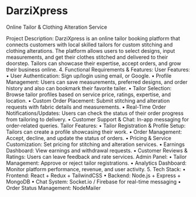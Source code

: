 # DarziXpress
Online Tailor &amp; Clothing Alteration Service

Project Description:
DarziXpress is an online tailor booking platform that connects customers with local skilled tailors for custom stitching and clothing alterations. The platform allows users to select designs, input measurements, and get their clothes stitched and delivered to their doorstep. Tailors can showcase their expertise, accept orders, and grow their business online.
4. Functional Requirements & Features:
User Features:
•	User Authentication: Sign up/login using email, or Google.
•	Profile Management: Users can save measurements, preferred designs, and order history and also can bookmark their favorite tailer.
•	Tailor Selection: Browse tailor profiles based on service price, ratings, expertise, and location.
•	Custom Order Placement: Submit stitching and alteration requests with fabric details and measurements.
•	Real-Time Order Notifications/Updates: Users can check the status of their order progress from tailoring to delivery.
•	Customer Support & Chat: In-app messaging for order-related queries.
Tailor Features:
•	Tailor Registration & Profile Setup: Tailors can create a profile showcasing their work.
•	Order Management: Accept, decline, and update the status of orders.
•	Pricing & Service Customization: Set pricing for stitching and alteration services.
•	Earnings Dashboard: View earnings and withdrawal requests.
•	Customer Reviews & Ratings: Users can leave feedback and rate services.
Admin Panel:
•	Tailor Management: Approve or reject tailor registrations.
•	Analytics Dashboard: Monitor platform performance, revenue, and user activity.
5. Tech Stack:
•	Frontend: React + Redux + TailwindCSS
•	Backend: Node.js + Express + MongoDB
•	Chat System: Socket.io / Firebase for real-time messaging
•	Order Status Management: NodeMailer 
